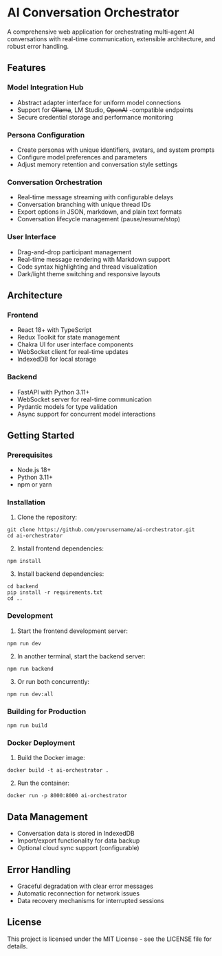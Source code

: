 # AI Conversation Orchestrator

A comprehensive web application for orchestrating multi-agent AI conversations with real-time communication, extensible architecture, and robust error handling.

## Features

### Model Integration Hub
- Abstract adapter interface for uniform model connections
- Support for ~~Ollama~~, LM Studio, ~~OpenAI~~ -compatible endpoints
- Secure credential storage and performance monitoring

### Persona Configuration
- Create personas with unique identifiers, avatars, and system prompts
- Configure model preferences and parameters
- Adjust memory retention and conversation style settings

### Conversation Orchestration
- Real-time message streaming with configurable delays
- Conversation branching with unique thread IDs
- Export options in JSON, markdown, and plain text formats
- Conversation lifecycle management (pause/resume/stop)

### User Interface
- Drag-and-drop participant management
- Real-time message rendering with Markdown support
- Code syntax highlighting and thread visualization
- Dark/light theme switching and responsive layouts

## Architecture

### Frontend
- React 18+ with TypeScript
- Redux Toolkit for state management
- Chakra UI for user interface components
- WebSocket client for real-time updates
- IndexedDB for local storage

### Backend
- FastAPI with Python 3.11+
- WebSocket server for real-time communication
- Pydantic models for type validation
- Async support for concurrent model interactions

## Getting Started

### Prerequisites
- Node.js 18+
- Python 3.11+
- npm or yarn

### Installation

1. Clone the repository:
```
git clone https://github.com/yourusername/ai-orchestrator.git
cd ai-orchestrator
```

2. Install frontend dependencies:
```
npm install
```

3. Install backend dependencies:
```
cd backend
pip install -r requirements.txt
cd ..
```

### Development

1. Start the frontend development server:
```
npm run dev
```

2. In another terminal, start the backend server:
```
npm run backend
```

3. Or run both concurrently:
```
npm run dev:all
```

### Building for Production

```
npm run build
```

### Docker Deployment

1. Build the Docker image:
```
docker build -t ai-orchestrator .
```

2. Run the container:
```
docker run -p 8000:8000 ai-orchestrator
```

## Data Management

- Conversation data is stored in IndexedDB
- Import/export functionality for data backup
- Optional cloud sync support (configurable)

## Error Handling

- Graceful degradation with clear error messages
- Automatic reconnection for network issues
- Data recovery mechanisms for interrupted sessions

## License

This project is licensed under the MIT License - see the LICENSE file for details.